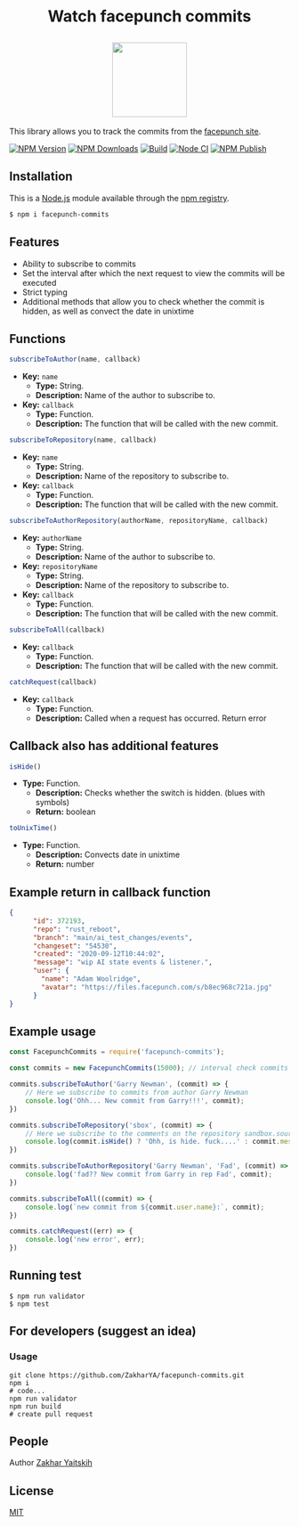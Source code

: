 <h1 align="center">Watch facepunch commits</h1>

<h2 align="center">
    <a href="commits.facepunch.com">
        <img width="134" src="https://commits.facepunch.com/logo.svg">
    </a>
</h2>

This library allows you to track the commits from the [facepunch site](https://commits.facepunch.com).

[![NPM Version][npm-image]][npm-url]
[![NPM Downloads][downloads-image]][downloads-url]
[![Build][travis-image]][travis-url]
[![Node CI][github-actions-node-ci]][github-actions-node-ci-url]
[![NPM Publish][github-actions-npm-publish]][github-actions-npm-publish-url]

## Installation

This is a [Node.js](https://nodejs.org/en/) module available through the
[npm registry](https://www.npmjs.com/).

```bash
$ npm i facepunch-commits
```

## Features

* Ability to subscribe to commits
* Set the interval after which the next request to view the commits will be executed
* Strict typing
* Additional methods that allow you to check whether the commit is hidden, as well as convect the date in unixtime

## Functions

```js
subscribeToAuthor(name, callback)
```

* **Key:** `name`
    * **Type:** String.
    * **Description:** Name of the author to subscribe to.
* **Key:** `callback`
    * **Type:** Function.
    * **Description:** The function that will be called with the new commit.

```js
subscribeToRepository(name, callback)
```

* **Key:** `name`
    * **Type:** String.
    * **Description:** Name of the repository to subscribe to.
* **Key:** `callback`
    * **Type:** Function.
    * **Description:** The function that will be called with the new commit.

```js
subscribeToAuthorRepository(authorName, repositoryName, callback)
```

* **Key:** `authorName`
    * **Type:** String.
    * **Description:** Name of the author to subscribe to.
* **Key:** `repositoryName`
    * **Type:** String.
    * **Description:** Name of the repository to subscribe to.
* **Key:** `callback`
    * **Type:** Function.
    * **Description:** The function that will be called with the new commit.

```js
subscribeToAll(callback)
```

* **Key:** `callback`
    * **Type:** Function.
    * **Description:** The function that will be called with the new commit.

```js
catchRequest(callback)
```

* **Key:** `callback`
    * **Type:** Function.
    * **Description:** Called when a request has occurred. Return error

## Callback also has additional features

```js
isHide()
```

* **Type:** Function.
    * **Description:** Checks whether the switch is hidden. (blues with symbols)
    * **Return:** boolean

```js
toUnixTime()
```

* **Type:** Function.
    * **Description:** Convects date in unixtime
    * **Return:** number

## Example return in callback function

```json
{
      "id": 372193,
      "repo": "rust_reboot",
      "branch": "main/ai_test_changes/events",
      "changeset": "54530",
      "created": "2020-09-12T10:44:02",
      "message": "wip AI state events & listener.",
      "user": {
        "name": "Adam Woolridge",
        "avatar": "https://files.facepunch.com/s/b8ec968c721a.jpg"
      }
}
```

## Example usage

```js
const FacepunchCommits = require('facepunch-commits');

const commits = new FacepunchCommits(15000); // interval check commits in ms

commits.subscribeToAuthor('Garry Newman', (commit) => {
	// Here we subscribe to commits from author Garry Newman
	console.log('Ohh... New commit from Garry!!!', commit);
})

commits.subscribeToRepository('sbox', (commit) => {
	// Here we subscribe to the comments on the repository sandbox.source
	console.log(commit.isHide() ? 'Ohh, is hide. fuck....' : commit.message);
})

commits.subscribeToAuthorRepository('Garry Newman', 'Fad', (commit) => {
	console.log('fad?? New commit from Garry in rep Fad', commit);
})

commits.subscribeToAll((commit) => {
	console.log(`new commit from ${commit.user.name}:`, commit);
})

commits.catchRequest((err) => {
	console.log('new error', err);
})
```

## Running test
```shell
$ npm run validator
$ npm test
```

## For developers (suggest an idea)
### Usage
```shell
git clone https://github.com/ZakharYA/facepunch-commits.git
npm i
# code...
npm run validator
npm run build
# create pull request
```

## People

Author [Zakhar Yaitskih](https://github.com/ZakharYA)

## License

[MIT](LICENSE)

[npm-image]: https://img.shields.io/npm/v/facepunch-commits.svg

[npm-url]: https://www.npmjs.com/package/facepunch-commits

[downloads-image]: https://img.shields.io/npm/dm/facepunch-commits

[downloads-url]: https://npmcharts.com/compare/facepunch-commits?minimal=true

[travis-image]: https://travis-ci.com/ZakharYA/facepunch-commits.svg?branch=master

[travis-url]: https://travis-ci.com/ZakharYA/facepunch-commits

[github-actions-node-ci]: https://github.com/ZakharYA/facepunch-commits/actions/workflows/test.yml/badge.svg

[github-actions-node-ci-url]: https://github.com/ZakharYA/facepunch-commits/actions/workflows/test.yml

[github-actions-npm-publish]: https://github.com/ZakharYA/facepunch-commits/actions/workflows/npm-publish.yml/badge.svg

[github-actions-npm-publish-url]: https://github.com/ZakharYA/facepunch-commits/actions/workflows/npm-publish.yml